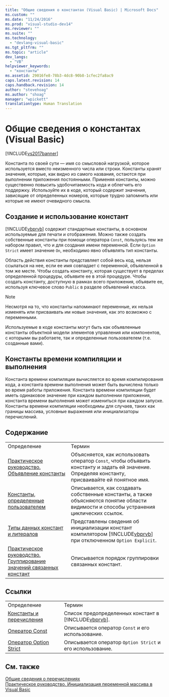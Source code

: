```yaml
---
title: "Общие сведения о константах (Visual Basic) | Microsoft Docs"
ms.custom: ""
ms.date: "11/24/2016"
ms.prod: "visual-studio-dev14"
ms.reviewer: ""
ms.suite: ""
ms.technology: 
  - "devlang-visual-basic"
ms.tgt_pltfrm: ""
ms.topic: "article"
dev_langs: 
  - "VB"
helpviewer_keywords: 
  - "константы"
ms.assetid: 29016fe8-78b3-4dc8-90b8-1cfec2fa8ac9
caps.latest.revision: 14
caps.handback.revision: 14
author: "stevehoag"
ms.author: "shoag"
manager: "wpickett"
translationtype: Human Translation
---
```

# Общие сведения о константах (Visual Basic)
[!INCLUDE[vs2017banner](../../../../csharp/includes/vs2017banner.md)]

Константа по своей сути — имя со смысловой нагрузкой, которое используется вместо неизменного числа или строки.  Константы хранят значения, которые, как видно из самого названия, остаются при выполнении приложения постоянными.  Применяя константы, можно существенно повысить удобочитаемость кода и облегчить его поддержку.  Используйте их в коде, который содержит значения, зависящие от определенных номеров, которые трудно запомнить или которые не имеют очевидного смысла.  
  
## Создание и использование констант  
 [!INCLUDE[vbprvb](../../../../csharp/programming-guide/concepts/linq/includes/vbprvb_md.md)] содержит стандартные константы, в основном используемые для печати и отображения.  Можно также создать собственные константы при помощи оператора `Const`, пользуясь тем же набором правил, что и для создания имени переменной.  Если `Option Strict` имеет значение `On`, необходимо явно объявлять тип константы.  
  
 Область действия константы представляет собой весь код, нельзя ссылаться на нее, если ее имя совпадает с переменной, объявленной в том же месте.  Чтобы создать константу, которая существует в пределах определенной процедуры, объявите ее в этой процедуре.  Чтобы создать константу, доступную в рамках всего приложения, объявите ее, используя ключевое слово `Public` в разделе объявлений класса.  
  
> [!NOTE]
>  Несмотря на то, что константы напоминают переменные, их нельзя изменять или присваивать им новые значения, как это возможно с переменными.  
  
 Используемые в коде константы могут быть как объявленные константы объектной модели элементов управления или компонентов, с которыми вы работаете, так и определенные пользователем \(т.е. созданные вами\).  
  
## Константы времени компиляции и выполнения  
 Константа времени компиляции вычисляется во время компилирования кода, а константа времени выполнения может быть вычислена только во время работы приложения.  Константа времени компиляции будет иметь одинаковое значение при каждом выполнении приложения, константа времени выполнения может измениться при каждом запуске.  Константы времени компиляции необходимы для случаев, таких как границы массива, условные выражения или инициализаторы перечислений.  
  
## Содержание  
  
|||  
|-|-|  
|Определение|Термин|  
|[Практическое руководство. Объявление константы](../../../../visual-basic/programming-guide/language-features/constants-enums/how-to-declare-a-constant.md)|Объясняется, как использовать оператор `Const`, чтобы объявить константу и задать ей значение. Определяя константу, присваивайте ей понятное имя.|  
|[Константы, определенные пользователем](../../../../visual-basic/programming-guide/language-features/constants-enums/user-defined-constants.md)|Описывается, как создавать собственные константы, а также объясняются понятие области видимости и способы устранения циклических ссылок.|  
|[Типы данных констант и литералов](../../../../visual-basic/programming-guide/language-features/constants-enums/constant-and-literal-data-types.md)|Представлены сведения об инициализации констант компилятором [!INCLUDE[vbprvb](../../../../csharp/programming-guide/concepts/linq/includes/vbprvb_md.md)] при отключенном `Option Explicit`.|  
|[Практическое руководство. Группирование значений связанных констант](../../../../visual-basic/programming-guide/language-features/constants-enums/how-to-group-related-constant-values-together.md)|Описывается порядок группировки связанных констант.|  
  
## Ссылки  
  
|||  
|-|-|  
|Определение|Термин|  
|[Константы и перечисления](../../../../visual-basic/language-reference/constants-and-enumerations.md)|Список предопределенных констант в [!INCLUDE[vbprvb](../../../../csharp/programming-guide/concepts/linq/includes/vbprvb_md.md)].|  
|[Оператор Const](../../../../visual-basic/language-reference/statements/const-statement.md)|Описывается оператор `Const` и его использование.|  
|[Оператор Option Strict](../../../../visual-basic/language-reference/statements/option-strict-statement.md)|Описывается оператор `Option Strict` и его использование.|  
  
## См. также  
 [Общие сведения о перечислениях](../../../../visual-basic/programming-guide/language-features/constants-enums/enumerations-overview.md)   
 [Практическое руководство. Инициализация переменной массива в Visual Basic](../../../../visual-basic/programming-guide/language-features/arrays/how-to-initialize-an-array-variable.md)
